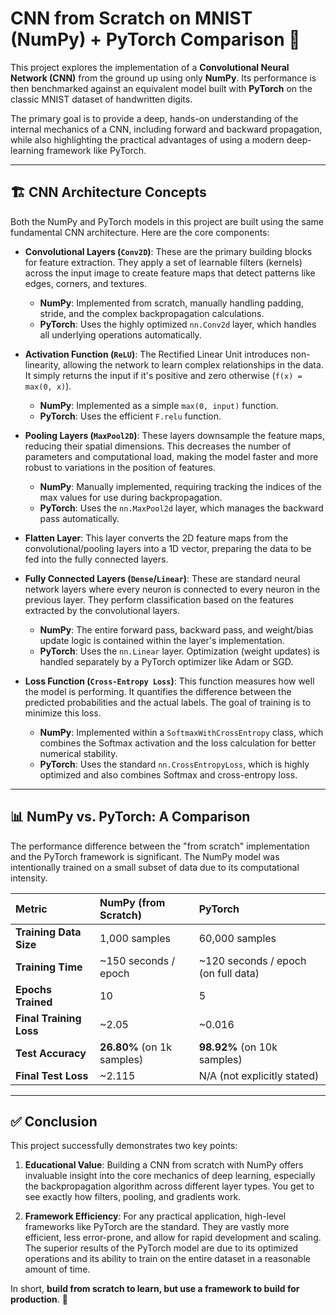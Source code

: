 # CNN from Scratch on MNIST (NumPy) + PyTorch Comparison 🧠

This project explores the implementation of a **Convolutional Neural Network (CNN)** from the ground up using only **NumPy**. Its performance is then benchmarked against an equivalent model built with **PyTorch** on the classic MNIST dataset of handwritten digits.

The primary goal is to provide a deep, hands-on understanding of the internal mechanics of a CNN, including forward and backward propagation, while also highlighting the practical advantages of using a modern deep-learning framework like PyTorch.

---

## 🏗️ CNN Architecture Concepts

Both the NumPy and PyTorch models in this project are built using the same fundamental CNN architecture. Here are the core components:

* **Convolutional Layers (`Conv2D`)**: These are the primary building blocks for feature extraction. They apply a set of learnable filters (kernels) across the input image to create feature maps that detect patterns like edges, corners, and textures.
    * **NumPy**: Implemented from scratch, manually handling padding, stride, and the complex backpropagation calculations.
    * **PyTorch**: Uses the highly optimized `nn.Conv2d` layer, which handles all underlying operations automatically.

* **Activation Function (`ReLU`)**: The Rectified Linear Unit introduces non-linearity, allowing the network to learn complex relationships in the data. It simply returns the input if it's positive and zero otherwise (`f(x) = max(0, x)`).
    * **NumPy**: Implemented as a simple `max(0, input)` function.
    * **PyTorch**: Uses the efficient `F.relu` function.

* **Pooling Layers (`MaxPool2D`)**: These layers downsample the feature maps, reducing their spatial dimensions. This decreases the number of parameters and computational load, making the model faster and more robust to variations in the position of features.
    * **NumPy**: Manually implemented, requiring tracking the indices of the max values for use during backpropagation.
    * **PyTorch**: Uses the `nn.MaxPool2d` layer, which manages the backward pass automatically.

* **Flatten Layer**: This layer converts the 2D feature maps from the convolutional/pooling layers into a 1D vector, preparing the data to be fed into the fully connected layers.

* **Fully Connected Layers (`Dense`/`Linear`)**: These are standard neural network layers where every neuron is connected to every neuron in the previous layer. They perform classification based on the features extracted by the convolutional layers.
    * **NumPy**: The entire forward pass, backward pass, and weight/bias update logic is contained within the layer's implementation.
    * **PyTorch**: Uses the `nn.Linear` layer. Optimization (weight updates) is handled separately by a PyTorch optimizer like Adam or SGD.

* **Loss Function (`Cross-Entropy Loss`)**: This function measures how well the model is performing. It quantifies the difference between the predicted probabilities and the actual labels. The goal of training is to minimize this loss.
    * **NumPy**: Implemented within a `SoftmaxWithCrossEntropy` class, which combines the Softmax activation and the loss calculation for better numerical stability.
    * **PyTorch**: Uses the standard `nn.CrossEntropyLoss`, which is highly optimized and also combines Softmax and cross-entropy loss.

---

## 📊 NumPy vs. PyTorch: A Comparison

The performance difference between the "from scratch" implementation and the PyTorch framework is significant. The NumPy model was intentionally trained on a small subset of data due to its computational intensity.

| Metric                | NumPy (from Scratch)          | PyTorch                     |
| :-------------------- | :---------------------------- | :-------------------------- |
| **Training Data Size** | 1,000 samples                 | 60,000 samples              |
| **Training Time** | ~150 seconds / epoch          | ~120 seconds / epoch (on full data) |
| **Epochs Trained** | 10                            | 5                           |
| **Final Training Loss** | ~2.05                         | ~0.016                      |
| **Test Accuracy** | **26.80%** (on 1k samples)    | **98.92%** (on 10k samples) |
| **Final Test Loss** | ~2.115                        | N/A (not explicitly stated) |

---

## ✅ Conclusion

This project successfully demonstrates two key points:

1.  **Educational Value**: Building a CNN from scratch with NumPy offers invaluable insight into the core mechanics of deep learning, especially the backpropagation algorithm across different layer types. You get to see exactly how filters, pooling, and gradients work.

2.  **Framework Efficiency**: For any practical application, high-level frameworks like PyTorch are the standard. They are vastly more efficient, less error-prone, and allow for rapid development and scaling. The superior results of the PyTorch model are due to its optimized operations and its ability to train on the entire dataset in a reasonable amount of time.

In short, **build from scratch to learn, but use a framework to build for production**. 🚀
